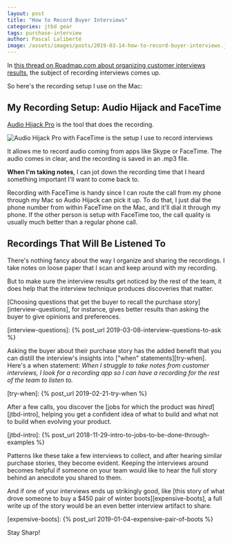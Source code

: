 ```yaml
---
layout: post
title: "How to Record Buyer Interviews"
categories: jtbd gear
tags: purchase-interview
author: Pascal Laliberté
image: /assets/images/posts/2019-03-14-how-to-record-buyer-interviews.jpg
---
```


In [this thread on Roadmap.com about organizing customer interviews results][thread], the subject of recording interviews comes up.

[thread]: https://www.roadmap.com/analyzing-customer-interview-records-optimize

So here's the recording setup I use on the Mac:

## My Recording Setup: Audio Hijack and FaceTime

[Audio Hijack Pro][audiohijack] is the tool that does the recording. 

[audiohijack]: https://rogueamoeba.com/audiohijackpro/

![Audio Hijack Pro with FaceTime is the setup I use to record interviews](/assets/images/posts/2019-03-14-how-to-record-buyer-interviews.jpg)

It allows me to record audio coming from apps like Skype or FaceTime. The audio comes in clear, and the recording is saved in an .mp3 file.

**When I'm taking notes**, I can jot down the recording time that I heard something important I'll want to come back to.

Recording with FaceTime is handy since I can route the call from my phone through my Mac so Audio Hijack can pick it up. To do that, I just dial the phone number from within FaceTime on the Mac, and it'll dial it through my phone. If the other person is setup with FaceTime too, the call quality is usually much better than a regular phone call.

## Recordings That Will Be Listened To

There's nothing fancy about the way I organize and sharing the recordings. I take notes on loose paper that I scan and keep around with my recording.

But to make sure the interview results get noticed by the rest of the team, it does help that the interview technique produces discoveries that matter. 

[Choosing questions that get the buyer to recall the purchase story][interview-questions], for instance, gives better results than asking the buyer to give opinions and preferences.

[interview-questions]: {% post_url 2019-03-08-interview-questions-to-ask %}

Asking the buyer about their purchase story has the added benefit that you can distill the interview's insights into ["when" statements][try-when]. Here's a when statement: _When I struggle to take notes from customer interviews, I look for a recording app so I can have a recording for the rest of the team to listen to._

[try-when]: {% post_url 2019-02-21-try-when %}

After a few calls, you discover the [jobs for which the product was _hired_][jtbd-intro], helping you get a confident idea of what to build and what not to build when evolving your product.

[jtbd-intro]: {% post_url 2018-11-29-intro-to-jobs-to-be-done-through-examples %}

Patterns like these take a few interviews to collect, and after hearing similar purchase stories, they become evident. Keeping the interviews around becomes helpful if someone on your team would like to hear the full story behind an anecdote you shared to them.

And if one of your interviews ends up strikingly good, like [this story of what drove someone to buy a $450 pair of winter boots][expensive-boots], a full write up of the story would be an even better interview artifact to share.

[expensive-boots]: {% post_url 2019-01-04-expensive-pair-of-boots %}

Stay Sharp!
